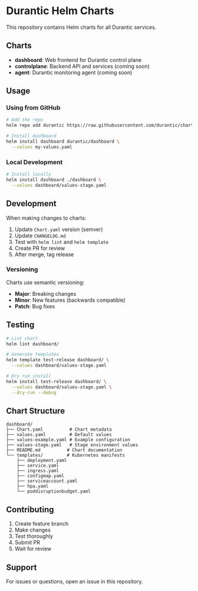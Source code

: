 # Durantic Helm Charts

This repository contains Helm charts for all Durantic services.

## Charts

- **dashboard**: Web frontend for Durantic control plane
- **controlplane**: Backend API and services (coming soon)
- **agent**: Durantic monitoring agent (coming soon)

## Usage

### Using from GitHub

```bash
# Add the repo
helm repo add durantic https://raw.githubusercontent.com/durantic/charts/main

# Install dashboard
helm install dashboard durantic/dashboard \
  --values my-values.yaml
```

### Local Development

```bash
# Install locally
helm install dashboard ./dashboard \
  --values dashboard/values-stage.yaml
```

## Development

When making changes to charts:

1. Update `Chart.yaml` version (semver)
2. Update `CHANGELOG.md`
3. Test with `helm lint` and `helm template`
4. Create PR for review
5. After merge, tag release

### Versioning

Charts use semantic versioning:
- **Major**: Breaking changes
- **Minor**: New features (backwards compatible)
- **Patch**: Bug fixes

## Testing

```bash
# Lint chart
helm lint dashboard/

# Generate templates
helm template test-release dashboard/ \
  --values dashboard/values-stage.yaml

# Dry run install
helm install test-release dashboard/ \
  --values dashboard/values-stage.yaml \
  --dry-run --debug
```

## Chart Structure

```
dashboard/
├── Chart.yaml          # Chart metadata
├── values.yaml         # Default values
├── values-example.yaml # Example configuration
├── values-stage.yaml   # Stage environment values
├── README.md          # Chart documentation
└── templates/         # Kubernetes manifests
    ├── deployment.yaml
    ├── service.yaml
    ├── ingress.yaml
    ├── configmap.yaml
    ├── serviceaccount.yaml
    ├── hpa.yaml
    └── poddisruptionbudget.yaml
```

## Contributing

1. Create feature branch
2. Make changes
3. Test thoroughly
4. Submit PR
5. Wait for review

## Support

For issues or questions, open an issue in this repository.